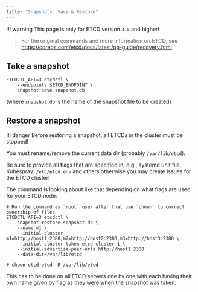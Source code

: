 ```yaml
---
title: "Snapshots: Save & Restore"
---
```


!!! warning
    This page is only for ETCD version `3.x` and higher!

> For the original commands and more information on ETCD, see https://coreos.com/etcd/docs/latest/op-guide/recovery.html.

## Take a snapshot

```console
ETCDCTL_API=3 etcdctl \
    --endpoints $ETCD_ENDPOINT \
    snapshot save snapshot.db
```

(where `snapshot.db` is the name of the snapshot file to be created)

## Restore a snapshot

!!! danger
    Before restoring a snapshot, all ETCDs in the cluster must be stopped!

You must rename/remove the current data dir (probably `/var/lib/etcd`).

Be sure to provide all flags that are specified in, e.g., systemd unit file, Kubespray: `/etc/etcd.env` and others otherwise you may create issues for the ETCD cluster!

The command is looking about like that depending on what flags are used for your ETCD node:

```console
# Run the command as `root` user after that use `chown` to correct ownership of files
ETCDCTL_API=3 etcdctl \
    snapshot restore snapshot.db \
    --name m1 \
    --initial-cluster m1=http://host1:2380,m2=http://host2:2380,m3=http://host3:2380 \
    --initial-cluster-token etcd-cluster-1 \
    --initial-advertise-peer-urls http://host1:2380
    --data-dir=/var/lib/etcd

# chown etcd:etcd -R /var/lib/etcd
```

This has to be done on all ETCD servers one by one with each having their own name given by flag as they were when the snapshot was taken.
